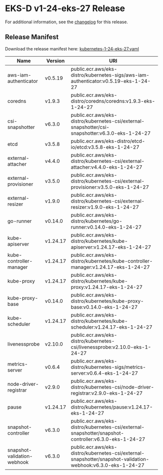 # EKS-D v1-24-eks-27 Release

For additional information, see the [changelog](CHANGELOG-v1-24-eks-27.md) for this release.

## Release Manifest

Download the release manifest here: [kubernetes-1-24-eks-27.yaml](https://distro.eks.amazonaws.com/kubernetes-1-24/kubernetes-1-24-eks-27.yaml)

| Name | Version | URI |
|------|---------|-----|
| aws-iam-authenticator | v0.5.19 | public.ecr.aws/eks-distro/kubernetes-sigs/aws-iam-authenticator:v0.5.19-eks-1-24-27 |
| coredns | v1.9.3 | public.ecr.aws/eks-distro/coredns/coredns:v1.9.3-eks-1-24-27 |
| csi-snapshotter | v6.3.0 | public.ecr.aws/eks-distro/kubernetes-csi/external-snapshotter/csi-snapshotter:v6.3.0-eks-1-24-27 |
| etcd | v3.5.8 | public.ecr.aws/eks-distro/etcd-io/etcd:v3.5.8-eks-1-24-27 |
| external-attacher | v4.4.0 | public.ecr.aws/eks-distro/kubernetes-csi/external-attacher:v4.4.0-eks-1-24-27 |
| external-provisioner | v3.5.0 | public.ecr.aws/eks-distro/kubernetes-csi/external-provisioner:v3.5.0-eks-1-24-27 |
| external-resizer | v1.9.0 | public.ecr.aws/eks-distro/kubernetes-csi/external-resizer:v1.9.0-eks-1-24-27 |
| go-runner | v0.14.0 | public.ecr.aws/eks-distro/kubernetes/go-runner:v0.14.0-eks-1-24-27 |
| kube-apiserver | v1.24.17 | public.ecr.aws/eks-distro/kubernetes/kube-apiserver:v1.24.17-eks-1-24-27 |
| kube-controller-manager | v1.24.17 | public.ecr.aws/eks-distro/kubernetes/kube-controller-manager:v1.24.17-eks-1-24-27 |
| kube-proxy | v1.24.17 | public.ecr.aws/eks-distro/kubernetes/kube-proxy:v1.24.17-eks-1-24-27 |
| kube-proxy-base | v0.14.0 | public.ecr.aws/eks-distro/kubernetes/kube-proxy-base:v0.14.0-eks-1-24-27 |
| kube-scheduler | v1.24.17 | public.ecr.aws/eks-distro/kubernetes/kube-scheduler:v1.24.17-eks-1-24-27 |
| livenessprobe | v2.10.0 | public.ecr.aws/eks-distro/kubernetes-csi/livenessprobe:v2.10.0-eks-1-24-27 |
| metrics-server | v0.6.4 | public.ecr.aws/eks-distro/kubernetes-sigs/metrics-server:v0.6.4-eks-1-24-27 |
| node-driver-registrar | v2.9.0 | public.ecr.aws/eks-distro/kubernetes-csi/node-driver-registrar:v2.9.0-eks-1-24-27 |
| pause | v1.24.17 | public.ecr.aws/eks-distro/kubernetes/pause:v1.24.17-eks-1-24-27 |
| snapshot-controller | v6.3.0 | public.ecr.aws/eks-distro/kubernetes-csi/external-snapshotter/snapshot-controller:v6.3.0-eks-1-24-27 |
| snapshot-validation-webhook | v6.3.0 | public.ecr.aws/eks-distro/kubernetes-csi/external-snapshotter/snapshot-validation-webhook:v6.3.0-eks-1-24-27 |
